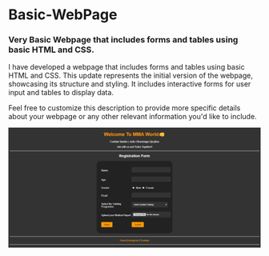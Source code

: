 # Basic-WebPage
<h3>Very Basic Webpage that includes forms and tables using basic HTML and CSS.</h3>

<p>I have developed a webpage that includes forms and tables using basic HTML and CSS. This update represents the initial version of the webpage, showcasing its structure and styling. It includes interactive forms for user input and tables to display data.</p>

<p>Feel free to customize this description to provide more specific details about your webpage or any other relevant information you'd like to include.</p>

<img src="Screenshot/Form.jpg">

